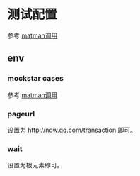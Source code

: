 # 测试配置

参考 [matman调用](https://matmanjs.gitbook.io/cookbook/shi-li/shi-li-er/environment#matman-tiao-yong)

## env

### mockstar cases

参考 [matman调用](https://matmanjs.gitbook.io/cookbook/shi-li/shi-li-er/environment#matman-tiao-yong)

### pageurl

设置为 http://now.qq.com/transaction 即可。

### wait

设置为根元素即可。
